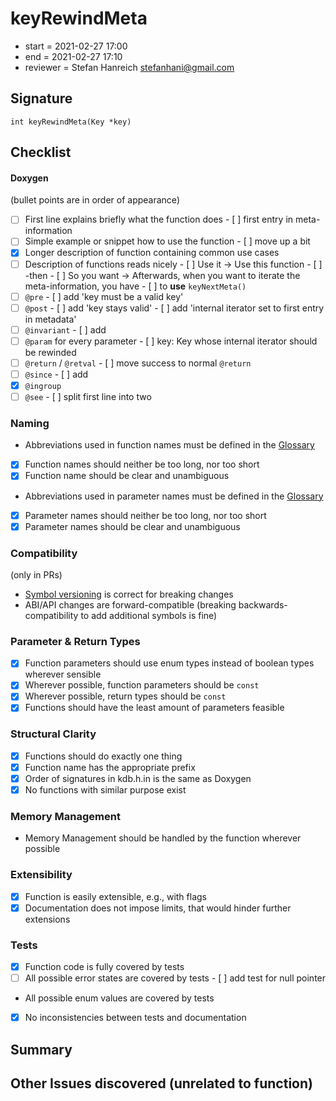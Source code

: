 # keyRewindMeta

- start = 2021-02-27 17:00
- end = 2021-02-27 17:10
- reviewer = Stefan Hanreich <stefanhani@gmail.com>

## Signature

`int keyRewindMeta(Key *key)`

## Checklist

#### Doxygen

(bullet points are in order of appearance)

- [ ] First line explains briefly what the function does
      - [ ] first entry in meta-information
- [ ] Simple example or snippet how to use the function
      - [ ] move up a bit
- [x] Longer description of function containing common use cases
- [ ] Description of functions reads nicely
      - [ ] Use it -> Use this function
      - [ ] -then
      - [ ] So you want -> Afterwards, when you want to iterate the meta-information, you have
      - [ ] to **use** `keyNextMeta()`
- [ ] `@pre`
      - [ ] add 'key must be a valid key'
- [ ] `@post`
      - [ ] add 'key stays valid'
      - [ ] add 'internal iterator set to first entry in metadata'
- [ ] `@invariant`
      - [ ] add
- [ ] `@param` for every parameter
      - [ ] key: Key whose internal iterator should be rewinded
- [ ] `@return` / `@retval`
      - [ ] move success to normal `@return`
- [ ] `@since`
      - [ ] add
- [x] `@ingroup`
- [ ] `@see`
      - [ ] split first line into two

### Naming

- Abbreviations used in function names must be defined in the
      [Glossary](/doc/help/elektra-glossary.md)
- [x] Function names should neither be too long, nor too short
- [x] Function name should be clear and unambiguous
- Abbreviations used in parameter names must be defined in the
      [Glossary](/doc/help/elektra-glossary.md)
- [x] Parameter names should neither be too long, nor too short
- [x] Parameter names should be clear and unambiguous

### Compatibility

(only in PRs)

- [Symbol versioning](/doc/dev/symbol-versioning.md)
      is correct for breaking changes
- ABI/API changes are forward-compatible (breaking backwards-compatibility
      to add additional symbols is fine)

### Parameter & Return Types

- [x] Function parameters should use enum types instead of boolean types
      wherever sensible
- [x] Wherever possible, function parameters should be `const`
- [x] Wherever possible, return types should be `const`
- [x] Functions should have the least amount of parameters feasible

### Structural Clarity

- [x] Functions should do exactly one thing
- [x] Function name has the appropriate prefix
- [x] Order of signatures in kdb.h.in is the same as Doxygen
- [x] No functions with similar purpose exist

### Memory Management

- Memory Management should be handled by the function wherever possible

### Extensibility

- [x] Function is easily extensible, e.g., with flags
- [x] Documentation does not impose limits, that would hinder further extensions

### Tests

- [x] Function code is fully covered by tests
- [ ] All possible error states are covered by tests
      - [ ] add test for null pointer
- All possible enum values are covered by tests
- [x] No inconsistencies between tests and documentation

## Summary

## Other Issues discovered (unrelated to function)
